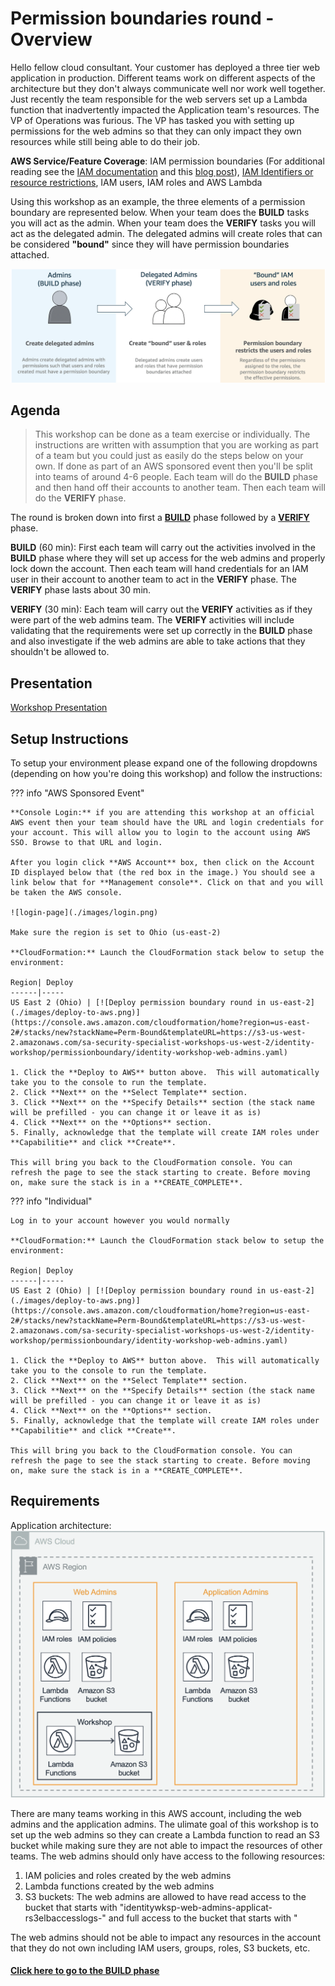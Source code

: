 # Permission boundaries round - Overview

Hello fellow cloud consultant. Your customer has deployed a three tier web application in production. Different teams work on different aspects of the architecture but they don't always communicate well nor work well together. Just recently the team responsible for the web servers set up a Lambda function that inadvertently impacted the Application team's resources. The VP of Operations was furious. The VP has tasked you with setting up permissions for the web admins so that they can only impact they own resources while still being able to do their job. 

**AWS Service/Feature Coverage**: IAM permission boundaries (For additional reading see the [IAM documentation](https://docs.aws.amazon.com/IAM/latest/UserGuide/access_policies_boundaries.html) and this [blog post](https://aws.amazon.com/blogs/security/delegate-permission-management-to-developers-using-iam-permissions-boundaries/)), [IAM Identifiers or resource restrictions](https://docs.aws.amazon.com/IAM/latest/UserGuide/reference_identifiers.html), IAM users, IAM roles and AWS Lambda

Using this workshop as an example, the three elements of a permission boundary are represented below. When your team does the **BUILD** tasks you will act as the admin. When your team does the **VERIFY** tasks you will act as the delegated admin. The delegated admins will create roles that can be considered **"bound"** since they will have permission boundaries attached.  

![mechanism](./images/permission-boundaries.png)
 
## Agenda

> This workshop can be done as a team exercise or individually. The instructions are written with assumption that you are working as part of a team but you could just as easily do the steps below on your own. If done as part of an AWS sponsored event then you'll be split into teams of around 4-6 people. Each team will do the **BUILD** phase and then hand off their accounts to another team. Then each team will do the **VERIFY** phase. 

The round is broken down into first a [**BUILD**](./permission-boundary-round-build.md) phase followed by a [**VERIFY**](./permission-boundary-round-verify.md) phase. 

**BUILD** (60 min): First each team will carry out the activities involved in the **BUILD** phase where they will set up access for the web admins and properly lock down the account. Then each team will hand credentials for an IAM user in their account to another team to act in the **VERIFY** phase. The **VERIFY** phase lasts about 30 min.

**VERIFY** (30 min): Each team will carry out the **VERIFY** activities as if they were part of the web admins team. The **VERIFY** activities will include validating that the requirements were set up correctly in the **BUILD** phase and also investigate if the web admins are able to take actions that they shouldn't be allowed to.

<!--### Point system
There is a point system for both the **BUILD** and **VERIFY**  activities. Each team also starts out with a number of points they can exchange for hints for various sections. 

Points earned during **VERIFY** Phase:

* 5 points for each requirement fulfilled by the team in the **BUILD** phase 
* 15 points for every major exploit found (components of an individual exploit cannot be combined, e.g. a public bucket that allows Read, Write and List is one exploit. 
-->

## Presentation

[Workshop Presentation](./presentation.pdf)


## Setup Instructions

To setup your environment please expand one of the following dropdowns (depending on how you're doing this workshop) and follow the instructions: 

??? info "AWS Sponsored Event"

	**Console Login:** if you are attending this workshop at an official AWS event then your team should have the URL and login credentials for your account. This will allow you to login to the account using AWS SSO. Browse to that URL and login. 

	After you login click **AWS Account** box, then click on the Account ID displayed below that (the red box in the image.) You should see a link below that for **Management console**. Click on that and you will be taken the AWS console. 

	![login-page](./images/login.png)

	Make sure the region is set to Ohio (us-east-2)

	**CloudFormation:** Launch the CloudFormation stack below to setup the environment:

	Region| Deploy
	------|-----
	US East 2 (Ohio) | [![Deploy permission boundary round in us-east-2](./images/deploy-to-aws.png)](https://console.aws.amazon.com/cloudformation/home?region=us-east-2#/stacks/new?stackName=Perm-Bound&templateURL=https://s3-us-west-2.amazonaws.com/sa-security-specialist-workshops-us-west-2/identity-workshop/permissionboundary/identity-workshop-web-admins.yaml)

	1. Click the **Deploy to AWS** button above.  This will automatically take you to the console to run the template.  
	2. Click **Next** on the **Select Template** section.
	3. Click **Next** on the **Specify Details** section (the stack name will be prefilled - you can change it or leave it as is)
	4. Click **Next** on the **Options** section.
	5. Finally, acknowledge that the template will create IAM roles under **Capabilitie** and click **Create**.

	This will bring you back to the CloudFormation console. You can refresh the page to see the stack starting to create. Before moving on, make sure the stack is in a **CREATE_COMPLETE**.

??? info "Individual"

	Log in to your account however you would normally

	**CloudFormation:** Launch the CloudFormation stack below to setup the environment:

	Region| Deploy
	------|-----
	US East 2 (Ohio) | [![Deploy permission boundary round in us-east-2](./images/deploy-to-aws.png)](https://console.aws.amazon.com/cloudformation/home?region=us-east-2#/stacks/new?stackName=Perm-Bound&templateURL=https://s3-us-west-2.amazonaws.com/sa-security-specialist-workshops-us-west-2/identity-workshop/permissionboundary/identity-workshop-web-admins.yaml)

	1. Click the **Deploy to AWS** button above.  This will automatically take you to the console to run the template.  
	2. Click **Next** on the **Select Template** section.
	3. Click **Next** on the **Specify Details** section (the stack name will be prefilled - you can change it or leave it as is)
	4. Click **Next** on the **Options** section.
	5. Finally, acknowledge that the template will create IAM roles under **Capabilitie** and click **Create**.

	This will bring you back to the CloudFormation console. You can refresh the page to see the stack starting to create. Before moving on, make sure the stack is in a **CREATE_COMPLETE**.


## Requirements

<!--
This is an old AWS account though and it is possible there are permission holes lurking around that need to be addressed. Many applications are already locked down via [Organization SCP's](http://) - you do not have visibility or access though into the SCP's in effect for this account. 
--->

Application architecture: ![architecture](./images/architecture.png)

There are many teams working in this AWS account, including the web admins and the application admins.  The ulimate goal of this workshop is to set up the web admins so they can create a Lambda function to read an S3 bucket while making sure they are not able to impact the resources of other teams. The web admins should only have access to the following resources:

1. IAM policies and roles created by the web admins 
2. Lambda functions created by the web admins
3. S3 buckets: The web admins are allowed to have read access to the bucket that starts with "identitywksp-web-admins-applicat-rs3elbaccesslogs-" and full access to the bucket that starts with "

The web admins should not be able to impact any resources in the account that they do not own including IAM users, groups, roles, S3 buckets, etc.

#### [Click here to go to the BUILD phase](./build.md)